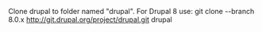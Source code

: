 Clone drupal to folder named "drupal". For Drupal 8 use:
    git clone --branch 8.0.x http://git.drupal.org/project/drupal.git drupal